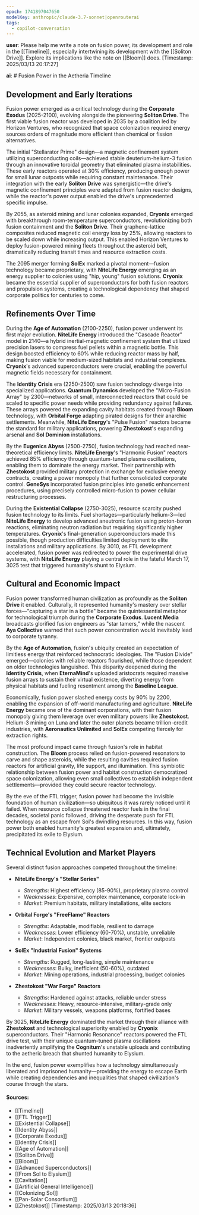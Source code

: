 ```yaml
---
epoch: 1741897047650
modelKey: anthropic/claude-3.7-sonnet|openrouterai
tags:
  - copilot-conversation
---
```


**user**: Please help me write a note on fusion power, its development and role in the [[Timeline]], especially intertwining its development with the [[Soliton Drive]]. Explore its implications like the note on [[Bloom]] does.
[Timestamp: 2025/03/13 20:17:27]

**ai**: # Fusion Power in the Aetheria Timeline

## Development and Early Iterations

Fusion power emerged as a critical technology during the **Corporate Exodus** (2025-2100), evolving alongside the pioneering **Soliton Drive**. The first viable fusion reactor was developed in 2035 by a coalition led by Horizon Ventures, who recognized that space colonization required energy sources orders of magnitude more efficient than chemical or fission alternatives. 

The initial "Stellarator Prime" design—a magnetic confinement system utilizing superconducting coils—achieved stable deuterium-helium-3 fusion through an innovative toroidal geometry that eliminated plasma instabilities. These early reactors operated at 30% efficiency, producing enough power for small lunar outposts while requiring constant maintenance. Their integration with the early **Soliton Drive** was synergistic—the drive's magnetic confinement principles were adapted from fusion reactor designs, while the reactor's power output enabled the drive's unprecedented specific impulse.

By 2055, as asteroid mining and lunar colonies expanded, **Cryonix** emerged with breakthrough room-temperature superconductors, revolutionizing both fusion containment and the **Soliton Drive**. Their graphene-lattice composites reduced magnetic coil energy loss by 25%, allowing reactors to be scaled down while increasing output. This enabled Horizon Ventures to deploy fusion-powered mining fleets throughout the asteroid belt, dramatically reducing transit times and resource extraction costs.

The 2095 merger forming **SolEx** marked a pivotal moment—fusion technology became proprietary, with **NiteLife Energy** emerging as an energy supplier to colonies using "hip, young" fusion solutions. **Cryonix** became the essential supplier of superconductors for both fusion reactors and propulsion systems, creating a technological dependency that shaped corporate politics for centuries to come.

## Refinements Over Time

During the **Age of Automation** (2100-2250), fusion power underwent its first major evolution. **NiteLife Energy** introduced the "Cascade Reactor" model in 2140—a hybrid inertial-magnetic confinement system that utilized precision lasers to compress fuel pellets within a magnetic bottle. This design boosted efficiency to 60% while reducing reactor mass by half, making fusion viable for medium-sized habitats and industrial complexes. **Cryonix**'s advanced superconductors were crucial, enabling the powerful magnetic fields necessary for containment.

The **Identity Crisis** era (2250-2500) saw fusion technology diverge into specialized applications. **Quantum Dynamics** developed the "Micro-Fusion Array" by 2300—networks of small, interconnected reactors that could be scaled to specific power needs while providing redundancy against failures. These arrays powered the expanding cavity habitats created through **Bloom** technology, with **Orbital Forge** adapting pirated designs for their anarchic settlements. Meanwhile, **NiteLife Energy**'s "Pulse Fusion" reactors became the standard for military applications, powering **Zhestokost**'s expanding arsenal and **Sol Dominion** installations.

By the **Eugenics Abyss** (2500-2750), fusion technology had reached near-theoretical efficiency limits. **NiteLife Energy**'s "Harmonic Fusion" reactors achieved 85% efficiency through quantum-tuned plasma oscillations, enabling them to dominate the energy market. Their partnership with **Zhestokost** provided military protection in exchange for exclusive energy contracts, creating a power monopoly that further consolidated corporate control. **GeneSys** incorporated fusion principles into genetic enhancement procedures, using precisely controlled micro-fusion to power cellular restructuring processes.

During the **Existential Collapse** (2750-3025), resource scarcity pushed fusion technology to its limits. Fuel shortages—particularly helium-3—led **NiteLife Energy** to develop advanced aneutronic fusion using proton-boron reactions, eliminating neutron radiation but requiring significantly higher temperatures. **Cryonix**'s final-generation superconductors made this possible, though production difficulties limited deployment to elite installations and military applications. By 3010, as FTL development accelerated, fusion power was redirected to power the experimental drive systems, with **NiteLife Energy** playing a central role in the fateful March 17, 3025 test that triggered humanity's shunt to Elysium.

## Cultural and Economic Impact

Fusion power transformed human civilization as profoundly as the **Soliton Drive** it enabled. Culturally, it represented humanity's mastery over stellar forces—"capturing a star in a bottle" became the quintessential metaphor for technological triumph during the **Corporate Exodus**. **Lucent Media** broadcasts glorified fusion engineers as "star tamers," while the nascent **Aya Collective** warned that such power concentration would inevitably lead to corporate tyranny. 

By the **Age of Automation**, fusion's ubiquity created an expectation of limitless energy that reinforced technocratic ideologies. The "Fusion Divide" emerged—colonies with reliable reactors flourished, while those dependent on older technologies languished. This disparity deepened during the **Identity Crisis**, when **EternaMind**'s uploaded aristocrats required massive fusion arrays to sustain their virtual existence, diverting energy from physical habitats and fueling resentment among the **Baseline League**.

Economically, fusion power slashed energy costs by 90% by 2200, enabling the expansion of off-world manufacturing and agriculture. **NiteLife Energy** became one of the dominant corporations, with their fusion monopoly giving them leverage over even military powers like **Zhestokost**. Helium-3 mining on Luna and later the outer planets became trillion-credit industries, with **Aeronautics Unlimited** and **SolEx** competing fiercely for extraction rights.

The most profound impact came through fusion's role in habitat construction. The **Bloom** process relied on fusion-powered resonators to carve and shape asteroids, while the resulting cavities required fusion reactors for artificial gravity, life support, and illumination. This symbiotic relationship between fusion power and habitat construction democratized space colonization, allowing even small collectives to establish independent settlements—provided they could secure reactor technology.

By the eve of the FTL trigger, fusion power had become the invisible foundation of human civilization—so ubiquitous it was rarely noticed until it failed. When resource collapse threatened reactor fuels in the final decades, societal panic followed, driving the desperate push for FTL technology as an escape from Sol's dwindling resources. In this way, fusion power both enabled humanity's greatest expansion and, ultimately, precipitated its exile to Elysium.

## Technical Evolution and Market Players

Several distinct fusion approaches competed throughout the timeline:

- **NiteLife Energy's "Stellar Series"**
  - *Strengths*: Highest efficiency (85-90%), proprietary plasma control
  - *Weaknesses*: Expensive, complex maintenance, corporate lock-in
  - *Market*: Premium habitats, military installations, elite sectors

- **Orbital Forge's "FreeFlame" Reactors**
  - *Strengths*: Adaptable, modifiable, resilient to damage
  - *Weaknesses*: Lower efficiency (60-70%), unstable, unreliable
  - *Market*: Independent colonies, black market, frontier outposts

- **SolEx "Industrial Fusion" Systems**
  - *Strengths*: Rugged, long-lasting, simple maintenance
  - *Weaknesses*: Bulky, inefficient (50-60%), outdated
  - *Market*: Mining operations, industrial processing, budget colonies

- **Zhestokost "War Forge" Reactors**
  - *Strengths*: Hardened against attacks, reliable under stress
  - *Weaknesses*: Heavy, resource-intensive, military-grade only
  - *Market*: Military vessels, weapons platforms, fortified bases

By 3025, **NiteLife Energy** dominated the market through their alliance with **Zhestokost** and technological superiority enabled by **Cryonix** superconductors. Their "Harmonic Resonance" reactors powered the FTL drive test, with their unique quantum-tuned plasma oscillations inadvertently amplifying the **Cognitum**'s unstable uploads and contributing to the aetheric breach that shunted humanity to Elysium.

In the end, fusion power exemplifies how a technology simultaneously liberated and imprisoned humanity—providing the energy to escape Earth while creating dependencies and inequalities that shaped civilization's course through the stars.

#### Sources:

- [[Timeline]]
- [[FTL Trigger]]
- [[Existential Collapse]]
- [[Identity Abyss]]
- [[Corporate Exodus]]
- [[Identity Crisis]]
- [[Age of Automation]]
- [[Soliton Drive]]
- [[Bloom]]
- [[Advanced Superconductors]]
- [[From Sol to Elysium]]
- [[Cavitation]]
- [[Artificial General Intelligence]]
- [[Colonizing Sol]]
- [[Pan-Solar Consortium]]
- [[Zhestokost]]
[Timestamp: 2025/03/13 20:18:36]